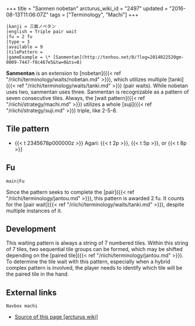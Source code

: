 +++
title = "Sanmen nobetan"
arcturus_wiki_id = "2497"
updated = "2016-08-13T11:06:07Z"
tags = ["Terminology", "Machi"]
+++

```machi
|kanji = 三面ノベタン
|english = Triple pair wait
|fu = 2 fu
|type = 3
|available = 9
|tilePattern =
|gameExample = \* [Sanmentan](http://tenhou.net/0/?log=2014022520gm-0009-7447-f8c467e5&tw=0&ts=8)
```

**Sanmentan** is an extension to [nobetan]({{< ref "/riichi/terminology/waits/nobetan.md" >}}),
which utilizes multiple [tanki]({{< ref "/riichi/terminology/waits/tanki.md" >}}) (pair waits).
While nobetan uses two, sanmentan uses three. Sanmentan is recognizable as a pattern of seven
consecutive tiles. Always, the [wait pattern]({{< ref "/riichi/strategy/machi.md" >}}) utilizes a
whole [suji]({{< ref "/riichi/strategy/suji.md" >}}) triple, like 2-5-8.

## Tile pattern

- {{< t 2345678p000000z >}} Agari: {{< t 2p >}}, {{< t 5p >}}, or {{< t 8p >}}

## Fu

`main|Fu`

Since the pattern seeks to complete the [pair]({{< ref "/riichi/terminology/jantou.md" >}}), this
pattern is awarded 2 fu. It counts for the [pair
wait]({{< ref "/riichi/terminology/waits/tanki.md" >}}), despite multiple instances of it.

## Development

This waiting pattern is always a string of 7 numbered tiles. Within this string of 7 tiles, two
sequential tile groups can be formed, which may be shifted depending on the [paired
tile]({{< ref "/riichi/terminology/jantou.md" >}}). To determine the tile wait with this pattern,
especially when a hybrid complex pattern is involved, the player needs to identify which tile will
be the paired tile in the hand.

## External links

`Navbox machi`

- [Source of this page [arcturus wiki]](http://arcturus.su/wiki/Sanmen_nobetan)
